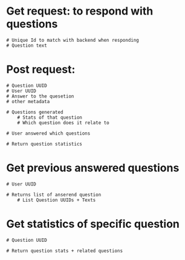 # Get request: to respond with questions
    # Unique Id to match with backend when responding
    # Question text

# Post request: 
    # Question UUID
    # User UUID
    # Answer to the quesetion
    # other metadata

    # Questions generated
        # Stats of that question
        # Which question does it relate to

    # User answered which questions

    # Return question statistics

# Get previous answered questions
    # User UUID

    # Returns list of anserend question
        # List Question UUIDs + Texts 

# Get statistics of specific question
    # Question UUID

    # Return question stats + related questions




